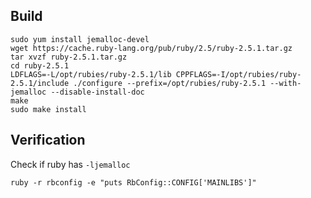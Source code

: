 ## Build

```
sudo yum install jemalloc-devel
wget https://cache.ruby-lang.org/pub/ruby/2.5/ruby-2.5.1.tar.gz
tar xvzf ruby-2.5.1.tar.gz
cd ruby-2.5.1
LDFLAGS=-L/opt/rubies/ruby-2.5.1/lib CPPFLAGS=-I/opt/rubies/ruby-2.5.1/include ./configure --prefix=/opt/rubies/ruby-2.5.1 --with-jemalloc --disable-install-doc
make
sudo make install
```

## Verification

Check if ruby has `-ljemalloc`

```
ruby -r rbconfig -e "puts RbConfig::CONFIG['MAINLIBS']"
```
